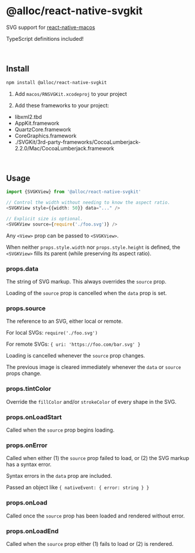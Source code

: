 # @alloc/react-native-svgkit

SVG support for [react-native-macos](https://github.com/ptmt/react-native-macos)

TypeScript definitions included!

&nbsp;

## Install

```sh
npm install @alloc/react-native-svgkit
```

1. Add `macos/RNSVGKit.xcodeproj` to your project

2. Add these frameworks to your project:
  - libxml2.tbd
  - AppKit.framework
  - QuartzCore.framework
  - CoreGraphics.framework
  - ./SVGKit/3rd-party-frameworks/CocoaLumberjack-2.2.0/Mac/CocoaLumberjack.framework

&nbsp;

## Usage

```ts
import {SVGKView} from '@alloc/react-native-svgkit'

// Control the width without needing to know the aspect ratio.
<SVGKView style={{width: 50}} data="..." />

// Explicit size is optional.
<SVGKView source={require('./foo.svg')} />
```

Any `<View>` prop can be passed to `<SVGKView>`.

When neither `props.style.width` nor `props.style.height` is defined, the `<SVGKView>` fills its parent (while preserving its aspect ratio).

### props.data

The string of SVG markup. This always overrides the `source` prop.

Loading of the `source` prop is cancelled when the `data` prop is set.

### props.source

The reference to an SVG, either local or remote.

For local SVGs: `require('./foo.svg')`

For remote SVGs: `{ uri: 'https://foo.com/bar.svg' }`

Loading is cancelled whenever the `source` prop changes.

The previous image is cleared immediately whenever the `data` or `source` props change.

### props.tintColor

Override the `fillColor` and/or `strokeColor` of every shape in the SVG.

### props.onLoadStart

Called when the `source` prop begins loading.

### props.onError

Called when either (1) the `source` prop failed to load, or (2) the SVG markup has a syntax error.

Syntax errors in the `data` prop are included.

Passed an object like `{ nativeEvent: { error: string } }`

### props.onLoad

Called once the `source` prop has been loaded and rendered without error.

### props.onLoadEnd

Called when the `source` prop either (1) fails to load or (2) is rendered.
